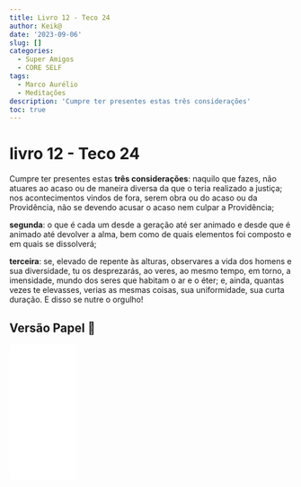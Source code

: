 ```yaml
---
title: Livro 12 - Teco 24
author: Keik@
date: '2023-09-06'
slug: []
categories:
  - Super Amigos
  - CORE SELF
tags:
  - Marco Aurélio
  - Meditações
description: 'Cumpre ter presentes estas três considerações'
toc: true
---
```


# livro 12 - Teco 24

Cumpre ter presentes estas **três considerações**: naquilo que fazes, não atuares ao acaso ou de maneira diversa da que o teria realizado a justiça; nos acontecimentos vindos de fora, serem obra ou do acaso ou da Providência, não se devendo acusar o acaso nem culpar a Providência; 

**segunda**: o que é cada um desde a geração até ser animado e desde que é animado até devolver a alma, bem como de quais elementos foi composto e em quais se dissolverá; 

**terceira**: se, elevado de repente às alturas, observares a vida dos homens e sua diversidade, tu os desprezarás, ao veres, ao mesmo tempo, em torno, a imensidade, mundo dos seres que habitam o ar e o éter; e, ainda, quantas vezes te elevasses, verias as mesmas coisas, sua uniformidade, sua curta duração. E disso se nutre o orgulho!


## Versão Papel :book:
<iframe style="width:120px;height:240px;" marginwidth="0" marginheight="0" scrolling="no" frameborder="0" src="//ws-na.amazon-adsystem.com/widgets/q?ServiceVersion=20070822&OneJS=1&Operation=GetAdHtml&MarketPlace=BR&source=ss&ref=as_ss_li_til&ad_type=product_link&tracking_id=mundodekeika-20&language=pt_BR&marketplace=amazon&region=BR&placement=B092FVY4BB&asins=B092FVY4BB&linkId=37c5ec14221f61f811029aa88b520891&show_border=true&link_opens_in_new_window=true"></iframe>
